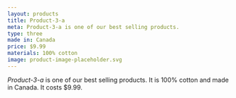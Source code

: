 ```yaml
---
layout: products
title: Product-3-a
meta: Product-3-a is one of our best selling products.
type: three
made in: Canada
price: $9.99
materials: 100% cotton
image: product-image-placeholder.svg
---
```


*Product-3-a* is one of our best selling products. It is 100% cotton and made in Canada. It costs $9.99.

